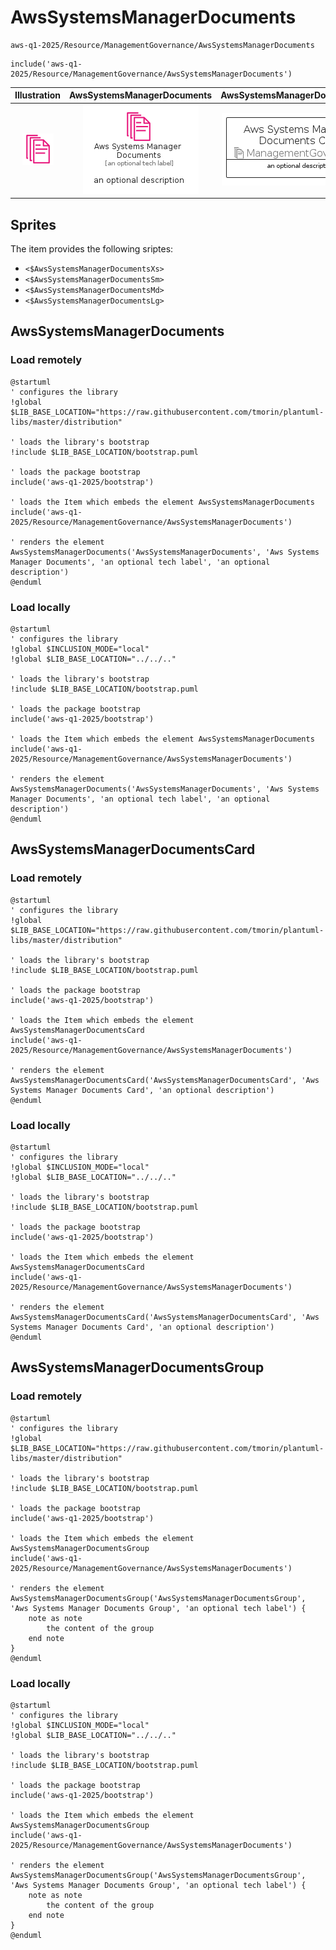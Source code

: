 # AwsSystemsManagerDocuments


```text
aws-q1-2025/Resource/ManagementGovernance/AwsSystemsManagerDocuments
```

```text
include('aws-q1-2025/Resource/ManagementGovernance/AwsSystemsManagerDocuments')
```



| Illustration | AwsSystemsManagerDocuments | AwsSystemsManagerDocumentsCard | AwsSystemsManagerDocumentsGroup |
| :---: | :---: | :---: | :---: |
| ![illustration for Illustration](../../../aws-q1-2025/Resource/ManagementGovernance/AwsSystemsManagerDocuments.png) | ![illustration for AwsSystemsManagerDocuments](../../../aws-q1-2025/Resource/ManagementGovernance/AwsSystemsManagerDocuments.Local.png) | ![illustration for AwsSystemsManagerDocumentsCard](../../../aws-q1-2025/Resource/ManagementGovernance/AwsSystemsManagerDocumentsCard.Local.png) | ![illustration for AwsSystemsManagerDocumentsGroup](../../../aws-q1-2025/Resource/ManagementGovernance/AwsSystemsManagerDocumentsGroup.Local.png) |



## Sprites
The item provides the following sriptes:

- `<$AwsSystemsManagerDocumentsXs>`
- `<$AwsSystemsManagerDocumentsSm>`
- `<$AwsSystemsManagerDocumentsMd>`
- `<$AwsSystemsManagerDocumentsLg>`





## AwsSystemsManagerDocuments

### Load remotely
```plantuml
@startuml
' configures the library
!global $LIB_BASE_LOCATION="https://raw.githubusercontent.com/tmorin/plantuml-libs/master/distribution"

' loads the library's bootstrap
!include $LIB_BASE_LOCATION/bootstrap.puml

' loads the package bootstrap
include('aws-q1-2025/bootstrap')

' loads the Item which embeds the element AwsSystemsManagerDocuments
include('aws-q1-2025/Resource/ManagementGovernance/AwsSystemsManagerDocuments')

' renders the element
AwsSystemsManagerDocuments('AwsSystemsManagerDocuments', 'Aws Systems Manager Documents', 'an optional tech label', 'an optional description')
@enduml
```

### Load locally
```plantuml
@startuml
' configures the library
!global $INCLUSION_MODE="local"
!global $LIB_BASE_LOCATION="../../.."

' loads the library's bootstrap
!include $LIB_BASE_LOCATION/bootstrap.puml

' loads the package bootstrap
include('aws-q1-2025/bootstrap')

' loads the Item which embeds the element AwsSystemsManagerDocuments
include('aws-q1-2025/Resource/ManagementGovernance/AwsSystemsManagerDocuments')

' renders the element
AwsSystemsManagerDocuments('AwsSystemsManagerDocuments', 'Aws Systems Manager Documents', 'an optional tech label', 'an optional description')
@enduml
```

## AwsSystemsManagerDocumentsCard

### Load remotely
```plantuml
@startuml
' configures the library
!global $LIB_BASE_LOCATION="https://raw.githubusercontent.com/tmorin/plantuml-libs/master/distribution"

' loads the library's bootstrap
!include $LIB_BASE_LOCATION/bootstrap.puml

' loads the package bootstrap
include('aws-q1-2025/bootstrap')

' loads the Item which embeds the element AwsSystemsManagerDocumentsCard
include('aws-q1-2025/Resource/ManagementGovernance/AwsSystemsManagerDocuments')

' renders the element
AwsSystemsManagerDocumentsCard('AwsSystemsManagerDocumentsCard', 'Aws Systems Manager Documents Card', 'an optional description')
@enduml
```

### Load locally
```plantuml
@startuml
' configures the library
!global $INCLUSION_MODE="local"
!global $LIB_BASE_LOCATION="../../.."

' loads the library's bootstrap
!include $LIB_BASE_LOCATION/bootstrap.puml

' loads the package bootstrap
include('aws-q1-2025/bootstrap')

' loads the Item which embeds the element AwsSystemsManagerDocumentsCard
include('aws-q1-2025/Resource/ManagementGovernance/AwsSystemsManagerDocuments')

' renders the element
AwsSystemsManagerDocumentsCard('AwsSystemsManagerDocumentsCard', 'Aws Systems Manager Documents Card', 'an optional description')
@enduml
```

## AwsSystemsManagerDocumentsGroup

### Load remotely
```plantuml
@startuml
' configures the library
!global $LIB_BASE_LOCATION="https://raw.githubusercontent.com/tmorin/plantuml-libs/master/distribution"

' loads the library's bootstrap
!include $LIB_BASE_LOCATION/bootstrap.puml

' loads the package bootstrap
include('aws-q1-2025/bootstrap')

' loads the Item which embeds the element AwsSystemsManagerDocumentsGroup
include('aws-q1-2025/Resource/ManagementGovernance/AwsSystemsManagerDocuments')

' renders the element
AwsSystemsManagerDocumentsGroup('AwsSystemsManagerDocumentsGroup', 'Aws Systems Manager Documents Group', 'an optional tech label') {
    note as note
        the content of the group
    end note
}
@enduml
```

### Load locally
```plantuml
@startuml
' configures the library
!global $INCLUSION_MODE="local"
!global $LIB_BASE_LOCATION="../../.."

' loads the library's bootstrap
!include $LIB_BASE_LOCATION/bootstrap.puml

' loads the package bootstrap
include('aws-q1-2025/bootstrap')

' loads the Item which embeds the element AwsSystemsManagerDocumentsGroup
include('aws-q1-2025/Resource/ManagementGovernance/AwsSystemsManagerDocuments')

' renders the element
AwsSystemsManagerDocumentsGroup('AwsSystemsManagerDocumentsGroup', 'Aws Systems Manager Documents Group', 'an optional tech label') {
    note as note
        the content of the group
    end note
}
@enduml
```


